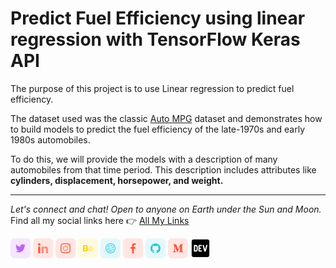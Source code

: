 # Predict Fuel Efficiency using linear regression with TensorFlow Keras API


The purpose of this project is to use Linear regression to predict fuel efficiency. 

The dataset used was the classic [Auto MPG](https://archive.ics.uci.edu/ml/datasets/auto+mpg) dataset and demonstrates how to build models to predict the fuel efficiency of the late-1970s and early 1980s automobiles. 

To do this, we will provide the models with a description of many automobiles from that time period. This description includes attributes like **cylinders, displacement, horsepower, and weight.**

--------------------------------------------------------------------------------

_Let's connect and chat! Open to anyone on Earth under the Sun and Moon._
Find all my social links here 👉 [All My Links](https://bio.link/paulkamau)

[![](https://github.com/paulycloud/paulycloud/blob/main/assets/twitter.png)](https://twitter.com/paulycloud) [![](https://github.com/paulycloud/paulycloud/blob/main/assets/linkedin.png)](https://www.linkedin.com/in/paulmkamau/) [![](https://github.com/paulycloud/paulycloud/blob/main/assets/insta.png)](https://www.instagram.com/pauly.ai) [![](https://github.com/paulycloud/paulycloud/blob/main/assets/behance.png)](https://www.behance.net/paulycloud) [![](https://github.com/paulycloud/paulycloud/blob/main/assets/dribbble.png)](https://dribbble.com/paulycloud) [![](https://github.com/paulycloud/paulycloud/blob/main/assets/facebook.png)](https://www.facebook.com/paul.m.kamau.3/) [![](https://github.com/paulycloud/paulycloud/blob/main/assets/github.png)](https://github.com/paulycloud) [![](https://github.com/paulycloud/paulycloud/blob/main/assets/medium.png)](https://medium.com/@paulkamau) [![](https://github.com/paulycloud/paulycloud/blob/main/assets/dev.png)](https://dev.to/paulycloud)

